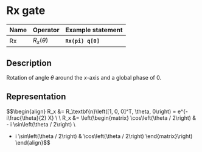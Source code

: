 # Rx gate

| Name | Operator      | Example statement |
|------|---------------|-------------------|
| Rx   | $R_x(\theta)$ | **`Rx(pi) q[0]`** |

## Description

Rotation of angle $\theta$ around the _x_-axis and a global phase of $0$.

## Representation

$$\begin{align}
R_x &= R_\textbf{n}\left([1, 0, 0]^T, \theta, 0\right) = e^{-i\frac{\theta}{2} X} \\
\\
R_x &= \left(\begin{matrix}
\cos\left(\theta / 2\right) & - i \sin\left(\theta / 2\right) \\
- i \sin\left(\theta / 2\right) &  \cos\left(\theta / 2\right)
\end{matrix}\right)
\end{align}$$
